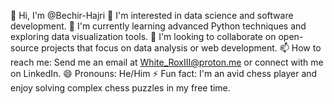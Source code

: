 👋 Hi, I'm @Bechir-Hajri
👀 I'm interested in data science and software development.
🌱 I'm currently learning advanced Python techniques and exploring data visualization tools.
💞️ I'm looking to collaborate on open-source projects that focus on data analysis or web development.
📫 How to reach me: Send me an email at White_RoxIII@proton.me or connect with me on LinkedIn.
😄 Pronouns: He/Him
⚡ Fun fact: I'm an avid chess player and enjoy solving complex chess puzzles in my free time.

<!---
Bechir-Hajri/Bechir-Hajri is a ✨ special ✨ repository because its `README.md` (this file) appears on your GitHub profile.
You can click the Preview link to take a look at your changes.
--->
